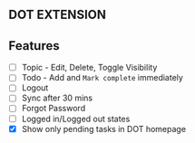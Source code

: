 ## DOT EXTENSION

## Features
- [ ] Topic - Edit, Delete, Toggle Visibility
- [ ] Todo - Add and `Mark complete` immediately
- [ ] Logout
- [ ] Sync after 30 mins
- [ ] Forgot Password
- [ ] Logged in/Logged out states
- [x] Show only pending tasks in DOT homepage